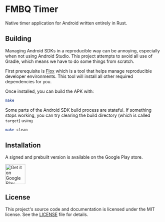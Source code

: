 # FMBQ Timer

Native timer application for Android written entirely in Rust.

## Building

Managing Android SDKs in a reproducible way can be annoying, especially when not using Android Studio. This project attempts to avoid all use of Gradle, which means we have to do some things from scratch.

First prerequisite is [Flox](https://flox.dev) which is a tool that helps manage reproducible developer environments. This tool will install all other required dependencies for you.

Once installed, you can build the APK with:

```sh
make
```

Some parts of the Android SDK build process are stateful. If something stops working, you can try clearing the build directory (which is called `target`) using

```sh
make clean
```

## Installation

A signed and prebuilt version is available on the Google Play store.

<a href="https://play.google.com/store/apps/details?id=org.fmbq.timer"><img alt="Get it on Google Play" src="https://cdn.rawgit.com/steverichey/google-play-badge-svg/master/img/en_get.svg" height="64"></a>

## License

This project's source code and documentation is licensed under the MIT license. See the [LICENSE](LICENSE) file for details.
